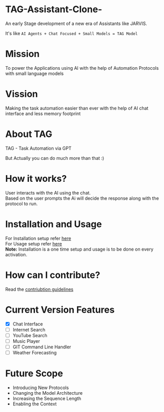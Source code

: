 # TAG-Assistant-Clone-
An early Stage development of a new era of Assistants like JARVIS.

It's like ```AI Agents + Chat Focused + Small Models = TAG Model```

# Mission
To power the Applications using AI with the help of Automation Protocols with small language models

# Vission
Making the task automation easier than ever with the help of AI chat interface and less memory footprint

# About TAG
TAG - Task Automation via GPT

But Actually you can do much more than that :)

# How it works?
User interacts with the AI using the chat. <br />
Based on the user prompts the Ai will decide the response along with the protocol to run.

# Installation and Usage
For Installation setup refer [here](docs/installation.md) <br />
For Usage setup refer [here](docs/usage.md) <br />
**Note:** Installation is a one time setup and usage is to be done on every activation.

# How can I contribute?
Read the [contriubtion guidelines](docs/contribution_guide.md)

# Current Version Features
- [x] Chat Interface
- [ ] Internet Search
- [ ] YouTube Search
- [ ] Music Player
- [ ] GIT Command Line Handler
- [ ] Weather Forecasting

# Future Scope
- Introducing New Protocols
- Changing the Model Architecture
- Increasing the Sequence Length
- Enabling the Context
